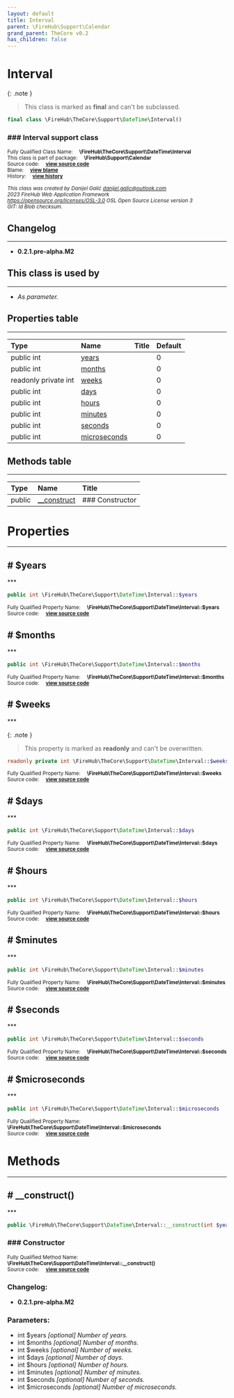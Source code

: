 ```yaml
---
layout: default
title: Interval
parent: \FireHub\Support\Calendar
grand_parent: TheCore v0.2
has_children: false
---
```


<link rel="stylesheet" type="text/css" href="/css/style.css" />

# Interval

{: .note }
> This class is marked as **final** and can't be subclassed.


```php
final class \FireHub\TheCore\Support\DateTime\Interval()
```

### ### Interval support class

<sub>Fully Qualified Class Name:  **\FireHub\TheCore\Support\DateTime\Interval**</sub><br>
<sub>This class is part of package:  **\FireHub\Support\Calendar**</sub><br>
<sub>Source code:  **[view source code](https://github.com/The-FireHub-Project/TheCore/blob/v1.0/src/support/datetime/firehub.Interval.php#L23)**</sub><br>
<sub>Blame:  **[view blame](https://github.com/The-FireHub-Project/TheCore/blame/v1.0/src/support/datetime/firehub.Interval.php)**</sub><br>
<sub>History:  **[view history](https://github.com/The-FireHub-Project/TheCore/commits/v1.0/src/support/datetime/firehub.Interval.php)**</sub><br>

<sub>_This class was created by Danijel Galić <danijel.galic@outlook.com>_</sub><br>
<sub>_2023 FireHub Web Application Framework_</sub><br>
<sub>_<https://opensource.org/licenses/OSL-3.0> OSL Open Source License version 3_</sub><br>
<sub>_GIT: $Id$ Blob checksum._</sub><br>

## Changelog
***

* **0.2.1.pre-alpha.M2** 


## This class is used by
***

* *As parameter.*


## Properties table
***

| Type  | Name  | Title | Default |
| :---  | :---  | :---  | :---    |
|public int|<a href="#$years">years</a>||0|
|public int|<a href="#$months">months</a>||0|
|readonly private int|<a href="#$weeks">weeks</a>||0|
|public int|<a href="#$days">days</a>||0|
|public int|<a href="#$hours">hours</a>||0|
|public int|<a href="#$minutes">minutes</a>||0|
|public int|<a href="#$seconds">seconds</a>||0|
|public int|<a href="#$microseconds">microseconds</a>||0|


## Methods table
***

| Type  | Name  | Title |
| :---  | :---  | :---  |
|public |<a href="#__construct()">__construct</a>|### Constructor|


# Properties
***


<h2><a name="$years"># $years</a></h2>
***

```php
public int \FireHub\TheCore\Support\DateTime\Interval::$years
```

<sub>Fully Qualified Property Name:  **\FireHub\TheCore\Support\DateTime\Interval::$years**</sub><br>
<sub>Source code:  **[view source code](https://github.com/The-FireHub-Project/TheCore/blob/v1.0/src/support/datetime/firehub.Interval.php#L55)**</sub><br>


<h2><a name="$months"># $months</a></h2>
***

```php
public int \FireHub\TheCore\Support\DateTime\Interval::$months
```

<sub>Fully Qualified Property Name:  **\FireHub\TheCore\Support\DateTime\Interval::$months**</sub><br>
<sub>Source code:  **[view source code](https://github.com/The-FireHub-Project/TheCore/blob/v1.0/src/support/datetime/firehub.Interval.php#L56)**</sub><br>


<h2><a name="$weeks"># $weeks</a></h2>
***

{: .note }
> This property is marked as **readonly** and can't be overwritten.


```php
readonly private int \FireHub\TheCore\Support\DateTime\Interval::$weeks
```

<sub>Fully Qualified Property Name:  **\FireHub\TheCore\Support\DateTime\Interval::$weeks**</sub><br>
<sub>Source code:  **[view source code](https://github.com/The-FireHub-Project/TheCore/blob/v1.0/src/support/datetime/firehub.Interval.php#L57)**</sub><br>


<h2><a name="$days"># $days</a></h2>
***

```php
public int \FireHub\TheCore\Support\DateTime\Interval::$days
```

<sub>Fully Qualified Property Name:  **\FireHub\TheCore\Support\DateTime\Interval::$days**</sub><br>
<sub>Source code:  **[view source code](https://github.com/The-FireHub-Project/TheCore/blob/v1.0/src/support/datetime/firehub.Interval.php#L58)**</sub><br>


<h2><a name="$hours"># $hours</a></h2>
***

```php
public int \FireHub\TheCore\Support\DateTime\Interval::$hours
```

<sub>Fully Qualified Property Name:  **\FireHub\TheCore\Support\DateTime\Interval::$hours**</sub><br>
<sub>Source code:  **[view source code](https://github.com/The-FireHub-Project/TheCore/blob/v1.0/src/support/datetime/firehub.Interval.php#L59)**</sub><br>


<h2><a name="$minutes"># $minutes</a></h2>
***

```php
public int \FireHub\TheCore\Support\DateTime\Interval::$minutes
```

<sub>Fully Qualified Property Name:  **\FireHub\TheCore\Support\DateTime\Interval::$minutes**</sub><br>
<sub>Source code:  **[view source code](https://github.com/The-FireHub-Project/TheCore/blob/v1.0/src/support/datetime/firehub.Interval.php#L60)**</sub><br>


<h2><a name="$seconds"># $seconds</a></h2>
***

```php
public int \FireHub\TheCore\Support\DateTime\Interval::$seconds
```

<sub>Fully Qualified Property Name:  **\FireHub\TheCore\Support\DateTime\Interval::$seconds**</sub><br>
<sub>Source code:  **[view source code](https://github.com/The-FireHub-Project/TheCore/blob/v1.0/src/support/datetime/firehub.Interval.php#L61)**</sub><br>


<h2><a name="$microseconds"># $microseconds</a></h2>
***

```php
public int \FireHub\TheCore\Support\DateTime\Interval::$microseconds
```

<sub>Fully Qualified Property Name:  **\FireHub\TheCore\Support\DateTime\Interval::$microseconds**</sub><br>
<sub>Source code:  **[view source code](https://github.com/The-FireHub-Project/TheCore/blob/v1.0/src/support/datetime/firehub.Interval.php#L62)**</sub><br>




# Methods
***


<h2><a name="__construct()"># __construct()</a></h2>
***

```php
public \FireHub\TheCore\Support\DateTime\Interval::__construct(int $years, int $months, int $weeks, int $days, int $hours, int $minutes, int $seconds, int $microseconds)
```

### ### Constructor

<sub>Fully Qualified Method Name:  **\FireHub\TheCore\Support\DateTime\Interval::__construct()**</sub><br>
<sub>Source code:  **[view source code](https://github.com/The-FireHub-Project/TheCore/blob/v1.0/src/support/datetime/firehub.Interval.php#L54)**</sub><br>

### Changelog:

* **0.2.1.pre-alpha.M2** 

### Parameters:

* int $years _[optional] 
Number of years._
* int $months _[optional] 
Number of months._
* int $weeks _[optional] 
Number of weeks._
* int $days _[optional] 
Number of days._
* int $hours _[optional] 
Number of hours._
* int $minutes _[optional] 
Number of minutes._
* int $seconds _[optional] 
Number of seconds._
* int $microseconds _[optional] 
Number of microseconds._


